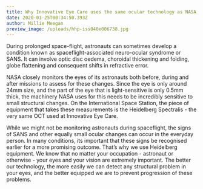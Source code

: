 ```yaml
---
title: Why Innovative Eye Care uses the same ocular technology as NASA
date: 2020-01-25T00:34:50.393Z
author: Millie Meegan
preview_image: /uploads/hhp-iss040e006738.jpg
---
```

During prolonged space-flight, astronauts can sometimes develop a condition known as spaceflight-associated neuro-ocular syndrome or SANS. It can involve optic disc oedema, choroidal thickening and folding, globe flattening and consequent shifts in refractive error.

NASA closely monitors the eyes of its astronauts both before, during and after missions to assess for these changes. Since the eye is only around 24mm size, and the part of the eye that is light-sensitive is only 0.5mm thick, the machinery NASA uses for this needs to be incredibly sensitive to small structural changes. On the International Space Station, the piece of equipment that takes these measurements is the Heidelberg Spectralis - the very same OCT used at Innovative Eye Care.

While we might not be monitoring astronauts during spaceflight, the signs of SANS and other equally small ocular changes can occur in the everyday person. In many conditions, its important that these signs be recognised earlier for a more promising outcome. That’s why we use Heidelberg equipment. We know that no matter your occupation - astronaut or otherwise - your eyes and your vision are extremely important. The better our technology, the more easily we can detect any structural problem in your eyes, and the better equipped we are to prevent progression of these problems.
